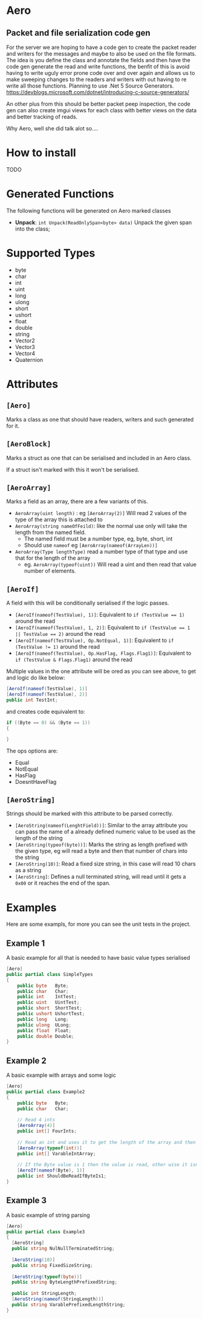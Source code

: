 # Aero
## Packet and file serialization code gen
For the server we are hoping to have a code gen to create the packet reader and writers for the messages and maybe to also be used on the file formats.
The idea is you define the class and annotate the fields and then have the code gen generate the read and write functions, the benfit of this is avoid having to write uguly error prone code over and over again and allows us to make sweeping changes to the readers and writers with out having to re write all those functions.
Planning to use .Net 5 Source Generators. <https://devblogs.microsoft.com/dotnet/introducing-c-source-generators/>

An other plus from this should be better packet peep inspection, the code gen can also create imgui views for each class with better views on the data and better tracking of reads.

Why Aero, well she did talk alot so....

# How to install

TODO

# Generated Functions
The following functions will be generated on Aero marked classes

* __Unpack__: ``int Unpack(ReadOnlySpan<byte> data)`` Unpack the given span into the class;

# Supported Types
* byte
* char
* int
* uint
* long
* ulong
* short
* ushort
* float
* double
* string
* Vector2
* Vector3
* Vector4
* Quaternion

# Attributes
## ``[Aero]``
Marks a class as one that should have readers, writers and such generated for it.

## ``[AeroBlock]``
Marks a struct as one that can be serialised and included in an Aero class.

If a struct isn't marked with this it won't be serialised.

## ``[AeroArray]``
Marks a field as an array, there are a few variants of this.
* ``AeroArray(uint length)`` : eg ``[AeroArray(2)]`` Will read 2 values of the type of the array this is attached to
* ``AeroArray(string nameOfFeild)``: like the normal use only will take the length from the named field.
    * The named field must be a number type, eg, byte, short, int
    * Should use ``nameof`` eg ``[AeroArray(nameof(ArrayLen))]``
* ``AeroArray(Type lengthType)`` read a number type of that type and use that for the length of the array
    * eg. ``AeroArray(typeof(uint))`` Will read a uint and then read that value number of elements.

## ``[AeroIf]``
A field with this will be conditionally serialised if the logic passes.
* ``[AeroIf(nameof(TestValue), 1)]``: Equivalent to ``if (TestValue == 1)`` around the read
* ``[AeroIf(nameof(TestValue), 1, 2)]``: Equivalent to ``if (TestValue == 1 || TestValue == 2)`` around the read
* ``[AeroIf(nameof(TestValue), Op.NotEqual, 1)]``: Equivalent to ``if (TestValue != 1)`` around the read
* ``[AeroIf(nameof(TestValue), Op.HasFlag, Flags.Flag1)]``: Equivalent to ``if (TestValue & Flags.Flag1)`` around the read

Multiple values in the one attribute will be ored as you can see above, to get and logic do like below:
```csharp
[AeroIf(nameof(TestValue), 1)]
[AeroIf(nameof(TestValue), 2)]
public int TestInt;
```

and creates code equivalent to:
```csharp
if ((Byte == 0) && (Byte == 1))
{

}
```

The ops options are:
* Equal
* NotEqual
* HasFlag
* DoesntHaveFlag

## ``[AeroString]``
Strings should be marked with this attribute to be parsed correctly.
* ``[AeroString(nameof(LenghtField))]``: Similar to the array attribute you can pass the name of a already defined numeric value to be used as the length of the string
* ``[AeroString(typeof(byte))]``: Marks the string as length prefixed with the given type, eg will read a byte and then that number of chars into the string
* ``[AeroString(10)]``: Read a fixed size string, in this case will read 10 chars as a string
* ``[AeroString]``: Defines a null terminated string, will read until it gets a ``0x00`` or it reaches the end of the span.

# Examples
Here are some exampls, for more you can see the unit tests in the project.

## Example 1
A basic example for all that is needed to have basic value types serialised

```csharp
[Aero]
public partial class SimpleTypes
{
    public byte   Byte;
    public char   Char;
    public int    IntTest;
    public uint   UintTest;
    public short  ShortTest;
    public ushort UshortTest;
    public long   Long;
    public ulong  ULong;
    public float  Float;
    public double Double;
}
```

## Example 2
A basic example with arrays and some logic

```csharp
[Aero]
public partial class Example2
{
    public byte   Byte;
    public char   Char;
    
    // Read 4 ints
    [AeroArray(4)]
    public int[] FourInts;
    
    // Read an int and uses it to get the length of the array and then reads them
    [AeroArray(typeof(int))]
    public int[] VarableIntArray;
    
    // If the Byte value is 1 then the value is read, other wise it isn't
    [AeroIf(nameof(Byte), 1)]
    public int ShouldBeReadIfByteIs1;
}
```

## Example 3
A basic example of string parsing

```csharp
[Aero]
public partial class Example3
{
  [AeroString]
  public string NulNullTerminatedString;
  
  [AeroString(10)]
  public string FixedSizeString;
  
  [AeroString(typeof(byte))]
  public string ByteLengthPrefixedString;
  
  public int StringLength;
  [AeroString(nameof(StringLength))]
  public string VarablePrefixedLengthString;
}
```